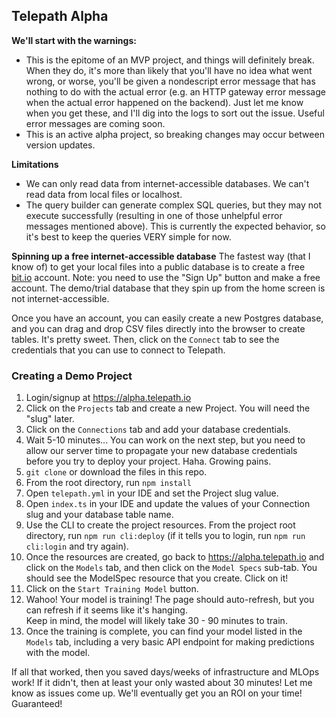 ## Telepath Alpha

**We'll start with the warnings:** 
* This is the epitome of an MVP project, and things will definitely break. When they do,
it's more than likely that you'll have no idea what went wrong, or worse, you'll be given a nondescript
error message that has nothing to do with the actual error (e.g. an HTTP gateway error message when the 
actual error happened on the backend). Just let me know when you get these, and I'll dig into the logs
to sort out the issue. Useful error messages are coming soon.
* This is an active alpha project, so breaking changes may occur between version updates.

**Limitations**
* We can only read data from internet-accessible databases. We can't read data from local files or localhost.
* The query builder can generate complex SQL queries, but they may not execute successfully (resulting in one 
of those unhelpful error messages mentioned above). This is currently the expected behavior, so it's best to 
keep the queries VERY simple for now.

**Spinning up a free internet-accessible database**
The fastest way (that I know of) to get your local files into a public database is to create a free
[bit.io](https://bit.io) account. Note: you need to use the "Sign Up" button and make a free account.
The demo/trial database that they spin up from the home screen is not internet-accessible.

Once you have an account, you can easily create a new Postgres database, and you can drag and drop CSV files
directly into the browser to create tables. It's pretty sweet. Then, click on the `Connect` tab to see the 
credentials that you can use to connect to Telepath.

### Creating a Demo Project

1. Login/signup at https://alpha.telepath.io
2. Click on the `Projects` tab and create a new Project. You will need the "slug" later.
3. Click on the `Connections` tab and add your database credentials. 
4. Wait 5-10 minutes... You can work on the next step, but you need to allow our server time to 
propagate your new database credentials before you try to deploy your project. Haha. Growing pains.
5. `git clone` or download the files in this repo. 
6. From the root directory, run `npm install`
7. Open `telepath.yml` in your IDE and set the Project slug value. 
8. Open `index.ts` in your IDE and update the values of your Connection slug and your database table name. 
9. Use the CLI to create the project resources. From the project root directory, run `npm run cli:deploy` 
(if it tells you to login, run `npm run cli:login` and try again). 
10. Once the resources are created, go back to https://alpha.telepath.io and click on the `Models` tab,
and then click on the `Model Specs` sub-tab. You should see the ModelSpec resource that you create. Click on it!
11. Click on the `Start Training Model` button. 
12. Wahoo! Your model is training! The page should auto-refresh, but you can refresh if it seems like it's hanging.  
Keep in mind, the model will likely take 30 - 90 minutes to train. 
13. Once the training is complete, you can find your model listed in the `Models` tab, including a very basic
API endpoint for making predictions with the model.

If all that worked, then you saved days/weeks of infrastructure and MLOps work! If it didn't, then at least your only
wasted about 30 minutes! Let me know as issues come up. We'll eventually get you an ROI on your time! Guaranteed!

